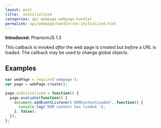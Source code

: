 ```yaml
---
layout: post
title:  onInitialized
categories: api webpage webpage-handler
permalink: api/webpage/handler/on-initialized.html
---
```


**Introduced:** PhantomJS 1.3

This callback is invoked _after_ the web page is created but _before_ a URL is loaded. The callback may be used to change global objects.

## Examples

```javascript
var webPage = require('webpage');
var page = webPage.create();

page.onInitialized = function() {
  page.evaluate(function() {
    document.addEventListener('DOMContentLoaded', function() {
      console.log('DOM content has loaded.');
    }, false);
  });
};
```








